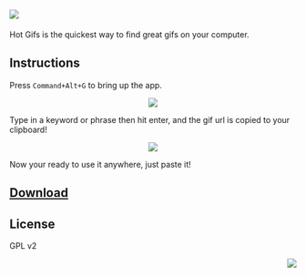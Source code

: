 ![](https://cldup.com/xYsDNqLan4.png)
=======

Hot Gifs is the quickest way to find great gifs on your computer.

## Instructions

Press `Command+Alt+G` to bring up the app. 

<p align="center"><img src="https://cldup.com/sCYVonrdgF.png"></p>

Type in a keyword or phrase then hit enter, and the gif url is copied to your clipboard! 

<p align="center"><img src="http://media3.giphy.com/media/Xn9jvM3BOuVs4/giphy.gif"></p>

Now your ready to use it anywhere, just paste it! 

## [Download](https://github.com/octalmage/HotGifs/releases/latest/)

## License

GPL v2

<p align="right"><img src="https://cloudup.com/ch-sJ_LRbm6+"></p>
